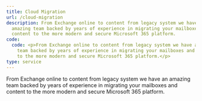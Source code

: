 ```yaml
---
title: Cloud Migration
url: /cloud-migration
description: From Exchange online to content from legacy system we have an
  amazing team backed by years of experience in migrating your mailboxes and
  content to the more modern and secure Microsoft 365 platform.
code:
  code: <p>From Exchange online to content from legacy system we have an amazing
    team backed by years of experience in migrating your mailboxes and content
    to the more modern and secure Microsoft 365 platform.</p>
type: service
---
```

From Exchange online to content from legacy system we have an amazing team backed by years of experience in migrating your mailboxes and content to the more modern and secure Microsoft 365 platform.